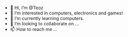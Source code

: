 - 👋 Hi, I’m @Teoz
- 👀 I’m interested in computers, electronics and games!
- 🌱 I’m currently learning computers.
- 💞️ I’m looking to collaborate on ...
- 📫 How to reach me ...

<!---
Teoz343/Teoz343 is a ✨ special ✨ repository because its `README.md` (this file) appears on your GitHub profile.
You can click the Preview link to take a look at your changes.
--->
